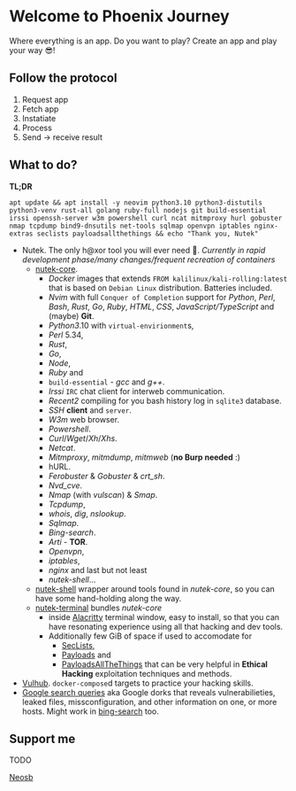 # Welcome to Phoenix Journey

Where everything is an app. Do you want to play? Create an app and play your way 😎!

## Follow the protocol

1. Request app
2. Fetch app
3. Instatiate
4. Process
5. Send -> receive result

## What to do?

**TL;DR**

`apt update && apt install -y neovim python3.10 python3-distutils python3-venv rust-all golang ruby-full nodejs git build-essential irssi openssh-server w3m powershell curl ncat mitmproxy hurl gobuster nmap tcpdump bind9-dnsutils net-tools sqlmap openvpn iptables nginx-extras seclists payloadsallthethings && echo "Thank you, Nutek"` 

- Nutek. The only h@xor tool you will ever need 🥷. _Currently in rapid development phase/many changes/frequent recreation of containers_
  * [nutek-core](https://github.com/phoenix-journey/nutek-core). 
    * _Docker_ images that extends `FROM kalilinux/kali-rolling:latest` that is based on `Debian Linux` distribution. Batteries included. 
    * _Nvim_ with full `Conquer of Completion` support for _Python_, _Perl_, _Bash_, _Rust_, _Go_, _Ruby_, _HTML_, _CSS_, _JavaScript/TypeScript_ and (maybe) **Git**. 
    * _Python3_.10 with `virtual-envirionment`s, 
    * _Perl_ 5.34, 
    * _Rust_, 
    * _Go_, 
    * _Node_, 
    * _Ruby_ and 
    * `build-essential` - _gcc_ and _g++_. 
    * _Irssi_ `IRC` chat client for interweb communication. 
    * _Recent2_ compiling for you bash history log in `sqlite3` database. 
    * _SSH_ **client** and `server`. 
    * _W3m_ web browser. 
    * _Powershell_. 
    * _Curl_/_Wget_/_Xh_/_Xhs_. 
    * _Netcat_. 
    * _Mitmproxy_, _mitmdump_, _mitmweb_ (**no Burp needed** :) 
    * hURL. 
    * _Ferobuster_ & _Gobuster_ & _crt_sh_. 
    * _Nvd_cve_. 
    * _Nmap_ (with _vulscan_) & _Smap_. 
    * _Tcpdump_, 
    * _whois_, _dig_, _nslookup_. 
    * _Sqlmap_. 
    * _Bing-search_. 
    * _Arti_ - **TOR**. 
    * _Openvpn_, 
    * _iptables_, 
    * _nginx_ and last but not least 
    * _nutek-shell_...
  * [nutek-shell](https://github.com/phoenix-journey/nutek-shell) wrapper around tools found in _nutek-core_, so you can have some hand-holding along the way.
  * [nutek-terminal](https://github.com/phoenix-journey/nutek-terminal) bundles _nutek-core_ 
    * inside [Alacritty](https://github.com/alacritty/alacritty) terminal window, easy to install, so that you can have resonating experience using all that hacking and dev tools. 
    * Additionally few GiB of space if used to accomodate for 
      * [SecLists](https://github.com/phoenix-journey/SecLists.git), 
      * [Payloads](https://github.com/phoenix-journey/Payloads.git) and 
      * [PayloadsAllTheThings](https://github.com/phoenix-journey/PayloadsAllTheThings.git) that can be very helpful in **Ethical Hacking** exploitation techniques and methods.
- [Vulhub](https://github.com/phoenix-journey/vulhub). `docker-compose`d targets to practice your hacking skills.
- [Google search queries](https://github.com/phoenix-journey/google-dorks) aka Google dorks that reveals vulnerabilieties, leaked files, missconfiguration, and other information on one, or more hosts. Might work in [bing-search](https://github.com/phoenix-journey/bing-search) too.

## Support me

TODO

[Neosb](https://neosb.marketplaceinspace.com)
